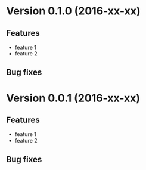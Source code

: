 Version 0.1.0 (2016-xx-xx)
==========================

Features
--------

* feature 1
* feature 2

Bug fixes
---------


Version 0.0.1 (2016-xx-xx)
==========================

Features
--------

* feature 1
* feature 2

Bug fixes
---------
